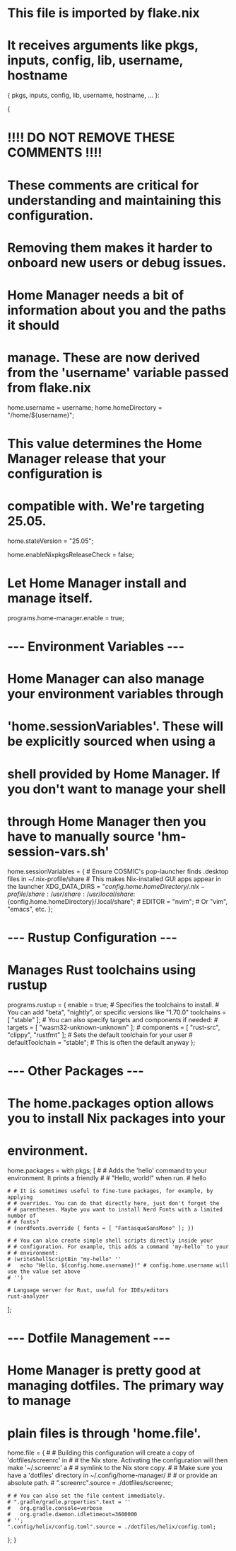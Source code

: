# This file is imported by flake.nix
# It receives arguments like pkgs, inputs, config, lib, username, hostname
{ pkgs, inputs, config, lib, username, hostname, ... }:

{
  # !!!! DO NOT REMOVE THESE COMMENTS !!!!
  # These comments are critical for understanding and maintaining this configuration.
  # Removing them makes it harder to onboard new users or debug issues.

  # Home Manager needs a bit of information about you and the paths it should
  # manage. These are now derived from the 'username' variable passed from flake.nix
  home.username = username;
  home.homeDirectory = "/home/${username}";

  # This value determines the Home Manager release that your configuration is
  # compatible with. We're targeting 25.05.
  home.stateVersion = "25.05";

  home.enableNixpkgsReleaseCheck = false;

  # Let Home Manager install and manage itself.
  programs.home-manager.enable = true;

  # --- Environment Variables ---
  # Home Manager can also manage your environment variables through
  # 'home.sessionVariables'. These will be explicitly sourced when using a
  # shell provided by Home Manager. If you don't want to manage your shell
  # through Home Manager then you have to manually source 'hm-session-vars.sh'
  home.sessionVariables = {
    # Ensure COSMIC's pop-launcher finds .desktop files in ~/.nix-profile/share
    # This makes Nix-installed GUI apps appear in the launcher
    XDG_DATA_DIRS =
      "${config.home.homeDirectory}/.nix-profile/share:/usr/share:/usr/local/share:${config.home.homeDirectory}/.local/share";
    # EDITOR = "nvim"; # Or "vim", "emacs", etc.
  };

  # --- Rustup Configuration ---
  # Manages Rust toolchains using rustup
  programs.rustup = {
    enable = true;
    # Specifies the toolchains to install.
    # You can add "beta", "nightly", or specific versions like "1.70.0"
    toolchains = [ "stable" ];
    # You can also specify targets and components if needed:
    # targets = [ "wasm32-unknown-unknown" ];
    # components = [ "rust-src", "clippy", "rustfmt" ];
    # Sets the default toolchain for your user
    # defaultToolchain = "stable"; # This is often the default anyway
  };

  # --- Other Packages ---
  # The home.packages option allows you to install Nix packages into your
  # environment.
  home.packages = with pkgs; [
    # # Adds the 'hello' command to your environment. It prints a friendly
    # # "Hello, world!" when run.
    # hello

    # # It is sometimes useful to fine-tune packages, for example, by applying
    # # overrides. You can do that directly here, just don't forget the
    # # parentheses. Maybe you want to install Nerd Fonts with a limited number of
    # # fonts?
    # (nerdfonts.override { fonts = [ "FantasqueSansMono" ]; })

    # # You can also create simple shell scripts directly inside your
    # # configuration. For example, this adds a command 'my-hello' to your
    # # environment:
    # (writeShellScriptBin "my-hello" ''
    #   echo "Hello, ${config.home.username}!" # config.home.username will use the value set above
    # '')

    # Language server for Rust, useful for IDEs/editors
    rust-analyzer
  ];

  # --- Dotfile Management ---
  # Home Manager is pretty good at managing dotfiles. The primary way to manage
  # plain files is through 'home.file'.
  home.file = {
    # # Building this configuration will create a copy of 'dotfiles/screenrc' in
    # # the Nix store. Activating the configuration will then make '~/.screenrc' a
    # # symlink to the Nix store copy.
    # # Make sure you have a 'dotfiles' directory in ~/.config/home-manager/
    # # or provide an absolute path.
    # ".screenrc".source = ./dotfiles/screenrc;

    # # You can also set the file content immediately.
    # ".gradle/gradle.properties".text = ''
    #   org.gradle.console=verbose
    #   org.gradle.daemon.idletimeout=3600000
    # '';
    ".config/helix/config.toml".source = ./dotfiles/helix/config.toml;
  };
}
